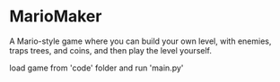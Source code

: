 # MarioMaker
A Mario-style game where you can build your own level, with enemies, traps trees, and coins, and then play the level yourself.

load game from 'code' folder and run 'main.py'
